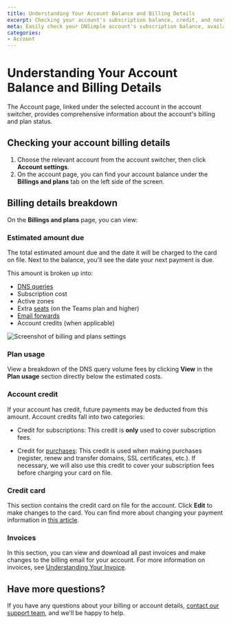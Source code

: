```yaml
---
title: Understanding Your Account Balance and Billing Details
excerpt: Checking your account's subscription balance, credit, and next payment due.
meta: Easily check your DNSimple account's subscription balance, available credits, and upcoming payment due dates to manage your services effectively.
categories:
- Account
---
```


# Understanding Your Account Balance and Billing Details
The Account page, linked under the selected account in the account switcher, provides comprehensive information about the account's billing and plan status.

## Checking your account billing details
1. Choose the relevant account from the account switcher, then click **Account settings**.
1. On the account page, you can find your account balance under the **Billings and plans** tab on the left side of the screen.

## Billing details breakdown
On the **Billings and plans** page, you can view:

### Estimated amount due
The total estimated amount due and the date it will be charged to the card on file. Next to the balance, you'll see the date your next payment is due.

This amount is broken up into:
- [DNS queries](/articles/dns-query-limits/)
- Subscription cost
- Active zones
- Extra [seats](/articles/managing-seats/) (on the Teams plan and higher)
- [Email forwards](/articles/email-forwarding/)
- Account credits (when applicable)

![Screenshot of billing and plans settings](/files/billing-and-plans-screenshot.png)

### Plan usage
View a breakdown of the DNS query volume fees by clicking **View** in the **Plan usage** section directly below the estimated costs.

### Account credit
If your account has credit, future payments may be deducted from this amount. Account credits fall into two categories:

- Credit for subscriptions: This credit is **only** used to cover subscription fees.

- Credit for [purchases](/articles/understanding-invoice/#purchases): This credit is used when making purchases (register, renew and transfer domains, SSL certificates, etc.). If necessary, we will also use this credit to cover your subscription fees before charging your card on file.

### Credit card
This section contains the credit card on file for the account. Click **Edit** to make changes to the card. You can find more about changing your payment information in [this article](/articles/changing-payment-details/).

### Invoices
In this section, you can view and download all past invoices and make changes to the billing email for your account. For more information on invoices, see [Understanding Your Invoice](/articles/understanding-invoice/).

## Have more questions?
If you have any questions about your billing or account details, [contact our support team](https://dnsimple.com/contact), and we'll be happy to help.
